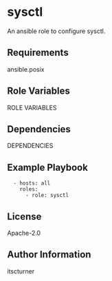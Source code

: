 sysctl
======

An ansible role to configure sysctl.

Requirements
------------

ansible.posix

Role Variables
--------------

ROLE VARIABLES

Dependencies
------------

DEPENDENCIES

Example Playbook
----------------
```
  - hosts: all
    roles:
      - role: sysctl
```

License
-------

Apache-2.0

Author Information
------------------

itscturner
